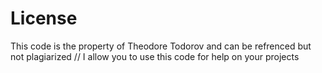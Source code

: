 # License
This code is the property of Theodore Todorov and can be refrenced but not plagiarized // I allow you to use this code for help on your projects 
